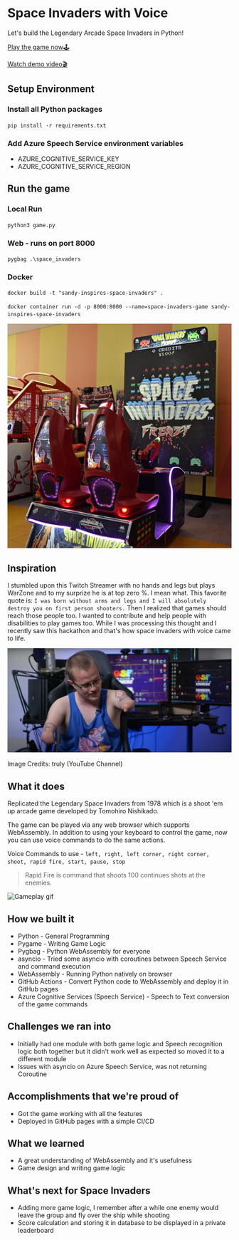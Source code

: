 # Space Invaders with Voice

Let's build the Legendary Arcade Space Invaders in Python!

[Play the game now🕹️](https://santhoshkumard11.github.io/pygame-space-invaders/)

[Watch demo video🎬](https://youtu.be/DhoQpftgSNw)

## Setup Environment

### Install all Python packages

`pip install -r requirements.txt`

### Add Azure Speech Service environment variables

- AZURE_COGNITIVE_SERVICE_KEY
- AZURE_COGNITIVE_SERVICE_REGION

## Run the game

### Local Run

`python3 game.py`

### Web - runs on port 8000

`pygbag .\space_invaders`

### Docker

`docker build -t "sandy-inspires-space-invaders" .`

`docker container run -d -p 8000:8000 --name=space-invaders-game sandy-inspires-space-invaders`

![Space Invaders - Arcade Game](https://raw.githubusercontent.com/Santhoshkumard11/pygame-space-invaders/main/images/arcade_game.jpg)

## Inspiration

I stumbled upon this Twitch Streamer with no hands and legs but plays WarZone and to my surprize he is at top zero %. I mean what.
This favorite quote is: `I was born without arms and legs and I will absolutely destroy you on first person shooters.`
Then I realized that games should reach those people too.
I wanted to contribute and help people with disabilities to play games too.
While I was processing this thought and I recently saw this hackathon and that's how space invaders with voice came to life.

![Gaming without hands](https://github.com/Santhoshkumard11/pygame-space-invaders/blob/7d74224cc0a68f25809a2edca776a93933ea58b6/images/nohands-nolegs.png?raw=true)

Image Credits: truly (YouTube Channel)

## What it does

Replicated the Legendary Space Invaders from 1978 which is a shoot 'em up arcade game developed by Tomohiro Nishikado.

The game can be played via any web browser which supports WebAssembly.
In addition to using your keyboard to control the game, now you can use voice commands to do the same actions.

Voice Commands to use - `left, right, left corner, right corner, shoot, rapid fire, start, pause, stop`

> Rapid Fire is command that shoots 100 continues shots at the enemies.

![Gameplay gif](https://github.com/Santhoshkumard11/pygame-space-invaders/blob/7d74224cc0a68f25809a2edca776a93933ea58b6/images/gameplay.gif?raw=true)

## How we built it

- Python - General Programming
- Pygame - Writing Game Logic
- Pygbag - Python WebAssembly for everyone
- asyncio - Tried some asyncio with coroutines between Speech Service and command execution
- WebAssembly - Running Python natively on browser
- GitHub Actions - Convert Python code to WebAssembly and deploy it in GitHub pages
- Azure Cognitive Services (Speech Service) - Speech to Text conversion of the game commands

## Challenges we ran into

- Initially had one module with both game logic and Speech recognition logic both together but it didn't work well as expected so moved it to a different module
- Issues with asyncio on Azure Speech Service, was not returning Coroutine

## Accomplishments that we're proud of

- Got the game working with all the features
- Deployed in GitHub pages with a simple CI/CD

## What we learned

- A great understanding of WebAssembly and it's usefulness
- Game design and writing game logic

## What's next for Space Invaders

- Adding more game logic, I remember after a while one enemy would leave the group and fly over the ship while shooting
- Score calculation and storing it in database to be displayed in a private leaderboard
